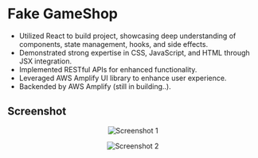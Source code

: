 # Fake GameShop 

- Utilized React to build project, showcasing deep understanding of components, state management, hooks, and side effects.
- Demonstrated strong expertise in CSS, JavaScript, and HTML through JSX integration.
- Implemented RESTful APIs for enhanced functionality.
- Leveraged AWS Amplify UI library to enhance user experience.
- Backended by AWS Amplify (still in building..).

## Screenshot

<p align="center">
  <img src="https://github.com/Rrobinvip/fake-gamestop/blob/main/Screenshot/gameshop1.png?raw=true" alt="Screenshot 1"/>
</p>

<p align="center">
  <img src="https://github.com/Rrobinvip/fake-gamestop/blob/main/Screenshot/gameshop2.png?raw=true" alt="Screenshot 2"/>
</p>